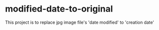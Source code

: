 # modified-date-to-original
This project is to replace jpg image file's 'date modified' to 'creation date' 
